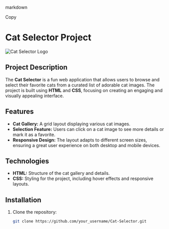 markdown

Copy
# Cat Selector Project

![Cat Selector Logo](https://via.placeholder.com/150) <!-- Placeholder for an image logo -->

## Project Description

The **Cat Selector** is a fun web application that allows users to browse and select their favorite cats from a curated list of adorable cat images. The project is built using **HTML** and **CSS**, focusing on creating an engaging and visually appealing interface.

## Features

- **Cat Gallery:** A grid layout displaying various cat images.
- **Selection Feature:** Users can click on a cat image to see more details or mark it as a favorite.
- **Responsive Design:** The layout adapts to different screen sizes, ensuring a great user experience on both desktop and mobile devices.

## Technologies

- **HTML:** Structure of the cat gallery and details.
- **CSS:** Styling for the project, including hover effects and responsive layouts.

## Installation

1. Clone the repository:

   ```bash
   git clone https://github.com/your_username/Cat-Selector.git
